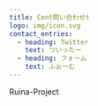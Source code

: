 ```yaml
---
title: Cont問い合わせt
logo: img/icon.svg
contact_entries:
  - heading: Twitter
    text: ついったー
  - heading: フォーム
    text: ふぉーむ
---
```

Ruina-Project